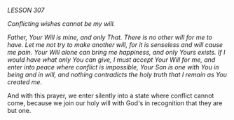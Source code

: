 *LESSON 307*

*Conflicting wishes cannot be my will.*

_Father, Your Will is mine, and only That. There is no other will for me to have. Let me not try to make another will, for it is senseless and will cause me pain. Your Will alone can bring me happiness, and only Yours exists. If I would have what only You can give, I must accept Your Will for me, and enter into peace where conflict is impossible, Your Son is one with You in being and in will, and nothing contradicts the holy truth that I remain as You created me._

And with this prayer, we enter silently into a state where conflict cannot come, because we join our holy will with God's in recognition that they are but one.
